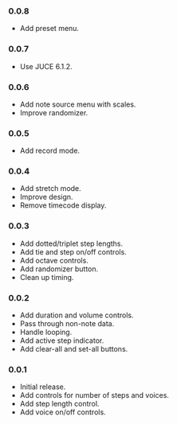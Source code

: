 ### 0.0.8

* Add preset menu.

### 0.0.7

* Use JUCE 6.1.2.

### 0.0.6

* Add note source menu with scales.
* Improve randomizer.

### 0.0.5

* Add record mode.

### 0.0.4

* Add stretch mode.
* Improve design.
* Remove timecode display.

### 0.0.3

* Add dotted/triplet step lengths.
* Add tie and step on/off controls.
* Add octave controls.
* Add randomizer button.
* Clean up timing.

### 0.0.2

* Add duration and volume controls.
* Pass through non-note data.
* Handle looping.
* Add active step indicator.
* Add clear-all and set-all buttons.

### 0.0.1

* Initial release.
* Add controls for number of steps and voices.
* Add step length control.
* Add voice on/off controls.
